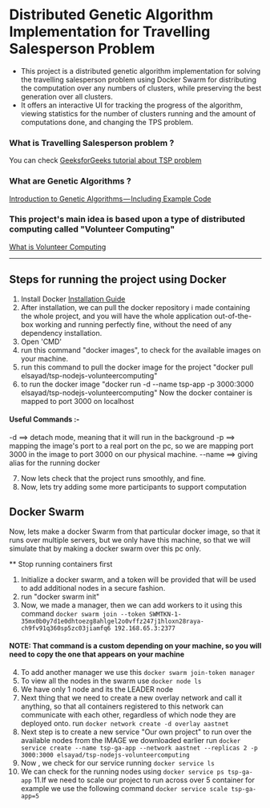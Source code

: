 # Distributed Genetic Algorithm Implementation for Travelling Salesperson Problem

* This project is a distributed genetic algorithm implementation for solving the travelling salesperson problem using Docker Swarm for distributing the computation over any numbers of clusters, while preserving the best generation over all clusters.
* It offers an interactive UI for tracking the progress of the algorithm, viewing statistics for the number of clusters running and the amount of computations done, and changing the TPS problem.

### What is Travelling Salesperson problem ?
You can check [GeeksforGeeks tutorial about TSP problem](https://www.geeksforgeeks.org/travelling-salesman-problem-set-1/)

### What are Genetic Algorithms ? 
[Introduction to Genetic Algorithms — Including Example Code](https://towardsdatascience.com/introduction-to-genetic-algorithms-including-example-code-e396e98d8bf3)

### This project's main idea is based upon a type of distributed computing called "Volunteer Computing" 
[What is Volunteer Computing](https://en.wikipedia.org/wiki/Volunteer_computing)

-----



## Steps for running the project using Docker

1. Install Docker [Installation Guide](https://docs.docker.com/install/)
2. After installation, we can pull the docker repository i made containing the whole project, and you will have the whole application out-of-the-box working and running perfectly fine, without the need of any dependency installation.
3. Open 'CMD'
4. run this command "docker images", to check for the available images on your machine.
5. run this command to pull the docker image for the project "docker pull elsayad/tsp-nodejs-volunteercomputing"
6. to run the docker image "docker run -d --name tsp-app -p 3000:3000 elsayad/tsp-nodejs-volunteercomputing"
Now the docker container is mapped to port 3000 on localhost

#### Useful Commands :-
-d ==> detach mode, meaning that it will run in the background
-p ==> mapping the image's port to a real port on the pc, so we are mapping port 3000 in the image to port 3000 on our physical machine.
--name ==> giving alias for the running docker

7. Now lets check that the project runs smoothly, and fine.
8. Now, lets try adding some more participants to support computation


## Docker Swarm 
Now, lets make a docker Swarm from that particular docker image, so that it runs over multiple servers, but we only have this machine, so that we will simulate that by making a docker swarm over this pc only.

** Stop running containers first 
1. Initialize a docker swarm, and a token will be provided that will be used to add additional nodes in a secure fashion.
2. run "docker swarm init"
3. Now, we made a manager, then we can add workers to it using this command 
``` docker swarm join --token SWMTKN-1-35mx0b0y7d1e0dhtoezg8ahlgel2o0vffz247j1hloxn28raya-ch9fv91q360sp5zc03jiamfq6 192.168.65.3:2377 ```
#### NOTE: That command is a custom depending on your machine, so you will need to copy the one that appears on your machine

4. To add another manager we use this
``` docker swarm join-token manager ```
5. To view all the nodes in the swarm use `docker node ls`
6. We have only 1 node and its the LEADER node
7. Next thing that we need to create a new overlay network and call it anything, so that all containers registered to this network can communicate with each other, regardless of which node they are deployed onto.
run `docker network create -d overlay aastnet`
8. Next step is to create a new service "Our own project" to run over the available nodes from the IMAGE we downloaded earlier
run `docker service create --name tsp-ga-app --network aastnet --replicas 2 -p 3000:3000 elsayad/tsp-nodejs-volunteercomputing`
9. Now , we check for our service running `docker service ls`
10. We can check for the running nodes using `docker service ps tsp-ga-app`
11.If we need to scale our project to run across over 5 container for example we use the following command `docker service scale tsp-ga-app=5`


